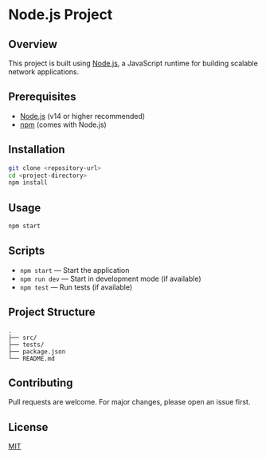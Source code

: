 # Node.js Project

## Overview

This project is built using [Node.js](https://nodejs.org/), a JavaScript runtime for building scalable network applications.

## Prerequisites

- [Node.js](https://nodejs.org/) (v14 or higher recommended)
- [npm](https://www.npmjs.com/) (comes with Node.js)

## Installation

```bash
git clone <repository-url>
cd <project-directory>
npm install
```

## Usage

```bash
npm start
```

## Scripts

- `npm start` — Start the application
- `npm run dev` — Start in development mode (if available)
- `npm test` — Run tests (if available)

## Project Structure

```
.
├── src/
├── tests/
├── package.json
└── README.md
```

## Contributing

Pull requests are welcome. For major changes, please open an issue first.

## License

[MIT](LICENSE)